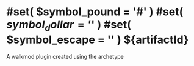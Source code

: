 #set( $symbol_pound = '#' )
#set( $symbol_dollar = '$' )
#set( $symbol_escape = '\' )
${artifactId}
==================

A walkmod plugin created using the archetype
